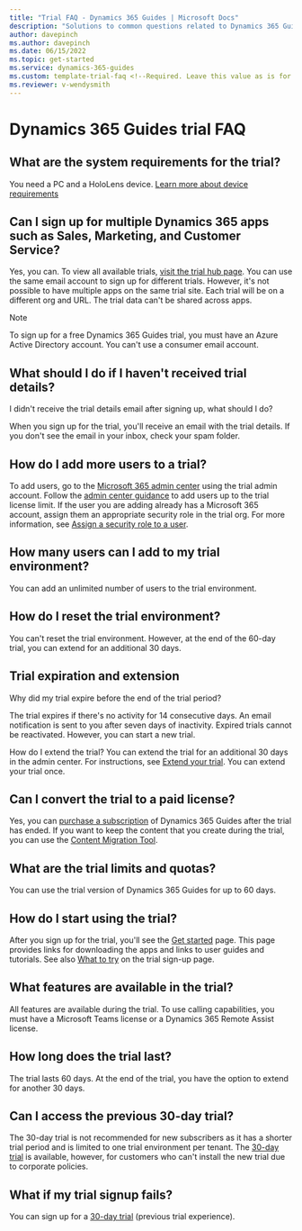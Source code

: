 ```yaml
---  
title: "Trial FAQ - Dynamics 365 Guides | Microsoft Docs"
description: "Solutions to common questions related to Dynamics 365 Guides trial setup and management. Learn how to resolve platform and app-specific issues."
author: davepinch
ms.author: davepinch
ms.date: 06/15/2022
ms.topic: get-started
ms.service: dynamics-365-guides
ms.custom: template-trial-faq <!--Required. Leave this value as is for tracking purposes.-->
ms.reviewer: v-wendysmith
---
```


# Dynamics 365 Guides trial FAQ

## What are the system requirements for the trial?

You need a PC and a HoloLens device. [Learn more about device requirements](requirements.md)

## Can I sign up for multiple Dynamics 365 apps such as Sales, Marketing, and Customer Service?

Yes, you can. To view all available trials, [visit the trial hub page](https://dynamics.microsoft.com/dynamics-365-free-trial/). You can use the same email account to sign up for different trials. However, it's not possible to have multiple apps on the same trial site. Each trial will be on a different org and URL. The trial data can't be shared across apps.

> [!NOTE]
> To sign up for a free Dynamics 365 Guides trial, you must have an Azure Active Directory account. You can't use a consumer email account. 

## What should I do if I haven't received trial details?

I didn't receive the trial details email after signing up, what should I do?

When you sign up for the trial, you'll receive an email with the trial details. If you don't see the email in your inbox, check your spam folder. 

## How do I add more users to a trial?

To add users, go to the [Microsoft 365 admin center](https://admin.microsoft.com) using the trial admin account. Follow the [admin center guidance](/microsoft-365/admin/add-users/add-users) to add users up to the trial license limit. If the user you are adding already has a Microsoft 365 account, assign them an appropriate security role in the trial org. For more information, see [Assign a security role to a user](/power-platform/admin/create-users-assign-online-security-roles#assign-a-security-role-to-a-user).

## How many users can I add to my trial environment?

You can add an unlimited number of users to the trial environment.

## How do I reset the trial environment?
You can't reset the trial environment. However, at the end of the 60-day trial, you can extend for an additional 30 days.

## Trial expiration and extension

Why did my trial expire before the end of the trial period?

The trial expires if there's no activity for 14 consecutive days. An email notification is sent to you after seven days of inactivity. Expired trials cannot be reactivated. However, you can start a new trial.

How do I extend the trial?
You can extend the trial for an additional 30 days in the admin center. For instructions, see [Extend your trial](/power-platform/admin/trial-environments#extend-a-trial-standard-environment). You can extend your trial once.

## Can I convert the trial to a paid license?

Yes, you can [purchase a subscription](setup-step-one.md) of Dynamics 365 Guides after the trial has ended. If you want to keep the content that you create during the trial, you can use the [Content Migration Tool](migrate.md). 

## What are the trial limits and quotas?

You can use the trial version of Dynamics 365 Guides for up to 60 days. 

## How do I start using the trial?

After you sign up for the trial, you'll see the [Get started](get-started.md) page. This page provides links for downloading the apps and links to user guides and tutorials. See also [What to try](trial-signup.md) on the trial sign-up page.

## What features are available in the trial?

All features are available during the trial. To use calling capabilities, you must have a Microsoft Teams license or a Dynamics 365 Remote Assist license. 

## How long does the trial last?

The trial lasts 60 days. At the end of the trial, you have the option to extend for another 30 days. 

## Can I access the previous 30-day trial?

The 30-day trial is not recommended for new subscribers as it has a shorter trial period and is limited to one trial environment per tenant. The [30-day trial](https://go.microsoft.com/fwlink/?LinkId=2106016) is available, however, for customers who can't install the new trial due to corporate policies. 

## What if my trial signup fails?

You can sign up for a [30-day trial](https://go.microsoft.com/fwlink/?LinkId=2106016) (previous trial experience). 
